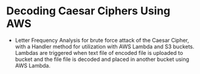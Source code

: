 # Decoding Caesar Ciphers Using AWS
- Letter Frequency Analysis for brute force attack of the Caesar Cipher, with a Handler method for utilization with AWS Lambda and S3 buckets. Lambdas are triggered when text file of encoded file is uploaded to bucket and the file file is decoded and placed in another bucket using AWS Lambda.
